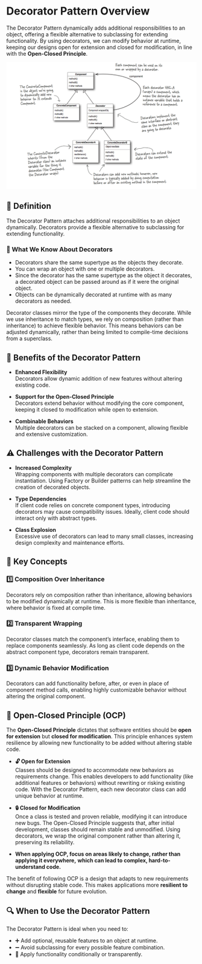 # Decorator Pattern Overview

The Decorator Pattern dynamically adds additional responsibilities to an object, offering a flexible alternative to subclassing for extending functionality. By using decorators, we can modify behavior at runtime, keeping our designs open for extension and closed for modification, in line with the **Open-Closed Principle**.

![Decorator-Pattern](img1.png)

## 📘 Definition
The Decorator Pattern attaches additional responsibilities to an object dynamically.
Decorators provide a flexible alternative to subclassing for extending functionality.

### 📝 What We Know About Decorators

- Decorators share the same supertype as the objects they decorate.
- You can wrap an object with one or multiple decorators.
- Since the decorator has the same supertype as the object it decorates, a decorated object can be passed around as if it were the original object.
- Objects can be dynamically decorated at runtime with as many decorators as needed.

Decorator classes mirror the type of the components they decorate. While we use inheritance to match types, we rely on composition (rather than inheritance) to achieve flexible behavior. This means behaviors can be adjusted dynamically, rather than being limited to compile-time decisions from a superclass.

## 🎯 Benefits of the Decorator Pattern

- **Enhanced Flexibility**  
  Decorators allow dynamic addition of new features without altering existing code.

- **Support for the Open-Closed Principle**  
  Decorators extend behavior without modifying the core component, keeping it closed to modification while open to extension.

- **Combinable Behaviors**  
  Multiple decorators can be stacked on a component, allowing flexible and extensive customization.

## ⚠️ Challenges with the Decorator Pattern

- **Increased Complexity**  
  Wrapping components with multiple decorators can complicate instantiation. Using Factory or Builder patterns can help streamline the creation of decorated objects.

- **Type Dependencies**  
  If client code relies on concrete component types, introducing decorators may cause compatibility issues. Ideally, client code should interact only with abstract types.

- **Class Explosion**  
  Excessive use of decorators can lead to many small classes, increasing design complexity and maintenance efforts.

## 🔑 Key Concepts

### 1️⃣ Composition Over Inheritance  
Decorators rely on composition rather than inheritance, allowing behaviors to be modified dynamically at runtime. This is more flexible than inheritance, where behavior is fixed at compile time.

### 2️⃣ Transparent Wrapping  
Decorator classes match the component’s interface, enabling them to replace components seamlessly. As long as client code depends on the abstract component type, decorators remain transparent.

### 3️⃣ Dynamic Behavior Modification  
Decorators can add functionality before, after, or even in place of component method calls, enabling highly customizable behavior without altering the original component.

## 📘 Open-Closed Principle (OCP)

The **Open-Closed Principle** dictates that software entities should be **open for extension** but **closed for modification**. This principle enhances system resilience by allowing new functionality to be added without altering stable code.

- **🔓 Open for Extension**  
  Classes should be designed to accommodate new behaviors as requirements change. This enables developers to add functionality (like additional features or behaviors) without rewriting or risking existing code. With the Decorator Pattern, each new decorator class can add unique behavior at runtime.

- **🔒 Closed for Modification**  
  Once a class is tested and proven reliable, modifying it can introduce new bugs. The Open-Closed Principle suggests that, after initial development, classes should remain stable and unmodified. Using decorators, we wrap the original component rather than altering it, preserving its reliability.

- **When applying OCP, focus on areas likely to change, rather than applying it everywhere,**
  **which can lead to complex, hard-to-understand code.**

The benefit of following OCP is a design that adapts to new requirements without disrupting stable code. This makes applications more **resilient to change** and **flexible** for future evolution.

## 🔍 When to Use the Decorator Pattern

The Decorator Pattern is ideal when you need to:

- ➕ Add optional, reusable features to an object at runtime.
- ➖ Avoid subclassing for every possible feature combination.
- 🔄 Apply functionality conditionally or transparently.
